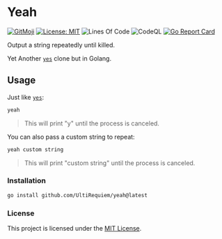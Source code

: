 # Yeah

[![GitMoji](https://img.shields.io/badge/Gitmoji-%F0%9F%8E%A8%20-FFDD67.svg)](https://gitmoji.dev)
[![License: MIT](https://img.shields.io/badge/License-MIT-blue.svg)](https://opensource.org/licenses/MIT)
![Lines Of Code](https://img.shields.io/tokei/lines/github.com/UltiRequiem/yeah?color=blue&label=Total%20Lines)
![CodeQL](https://github.com/UltiRequiem/yeah/workflows/CodeQL/badge.svg)
[![Go Report Card](https://goreportcard.com/badge/github.com/UltiRequiem/yeah)](https://goreportcard.com/report/github.com/UltiRequiem/yeah)

Output a string repeatedly until killed.

Yet Another [`yes`](https://github.com/coreutils/coreutils/blob/master/src/yes.c) clone but in Golang.

## Usage

Just like [`yes`](<https://en.wikipedia.org/wiki/Yes_(Unix)>):

```bash
yeah
```

> This will print "y" until the process is canceled.

You can also pass a custom string to repeat:

```bash
yeah custom string
```

> This will print "custom string" until the process is canceled.

### Installation

```bash
go install github.com/UltiRequiem/yeah@latest
```

### License

This project is licensed under the [MIT License](./LICENSE.md).
